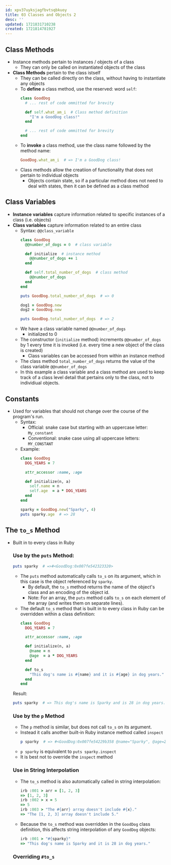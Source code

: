 ```yaml
---
id: xpv37uyksjagfbvtsqbkuoy
title: 03 Classes and Objects 2
desc: ''
updated: 1721831710238
created: 1721814781927
---
```

## Class Methods
- Instance methods pertain to instances / objects of a class
  - They can only be called on instantiated objects of the class
- **Class Methods** pertain to the class istself
  - They can be called directly on the class, without having to instantiate any objects
  - To **define** a class method, use the reserved: word `self`:
    ```ruby
    class GoodDog
      # ... rest of code ommitted for brevity

      def self.what_am_i  # Class method definition
        "I'm a GoodDog class!"
      end

      # ... rest of code ommitted for brevity
    end
    ```
  - To **invoke** a class method, use the class name followed by the method name:
    ```ruby
    GoodDog.what_am_i  # => I'm a GoodDog class!
    ```
  - Class methods allow the creatiion of functionality that does not pertain to individual objects
    - Objects contain state, so if a particular method does not need to deal with states, then it can be defined as a class method
## Class Variables
- **Instance variables** capture information related to specific instances of a class (i.e. objects)
- **Class variables** capture information related to an entire class
  - Syntax: `@@class_variable`
    ```ruby
    class GoodDog
      @@number_of_dogs = 0  # class variable

      def initialize  # instance method
        @@number_of_dogs += 1
      end

      def self.total_number_of_dogs  # class method
        @@number_of_dogs
      end
    end

    puts GoodDog.total_number_of_dogs  # => 0

    dog1 = GoodDog.new
    dog2 = GoodDog.new

    puts GoodDog.total_number_of_dogs  # => 2
    ```
  - We have a class variable named `@@number_of_dogs`
    - initialized to 0
  - The constructor (`initialize` method) increments `@@number_of_dogs` by 1 every time it is invoked (i.e. every time a new object of the class is created)
    - Class variables can be accessed from within an instance method
  - The class method `total_number_of_dogs` returns the value of the class variable `@@number_of_dogs`
  - In this example a class variable and a class method are used to keep track of a class level detail that pertains only to the class, not to individiual objects.
## Constants
- Used for variables that should not change over the course of the program's run.
  - Syntax:
    - Official: snake case but starting with an uppercase letter: `My_constant`
    - Conventional: snake case using all uppercase letters: `MY_CONSTANT`
  - Example:
    ```ruby
    class GoodDog
      DOG_YEARS = 7

      attr_accessor :name, :age

      def initialize(n, a)
        self.name = n
        self.age  = a * DOG_YEARS
      end
    end

    sparky = GoodDog.new("Sparky", 4)
    puts sparky.age  # => 28
    ```
## The `to_s` Method
- Built in to every class in Ruby
  ### Use by the `puts` Method:

  ```ruby
  puts sparky  # =>#<GoodDog:0x007fe542323320>
  ```
  - The `puts` method automatically calls `to_s` on its argument, which in this case is the object referenced by `sparky`.
    - By default, the `to_s` method returns the name of the object's class and an encoding of the object id.
    - Note: For an array, the `puts` method calls `to_s` on each element of the array (and writes them on separate lines).
  - The default `to_s` method that is built in to every class in Ruby can be overridden within a class definition:
    ```ruby
    class GoodDog
      DOG_YEARS = 7

      attr_accessor :name, :age

      def initialize(n, a)
        @name = n
        @age  = a * DOG_YEARS
      end

      def to_s
        "This dog's name is #{name} and it is #{age} in dog years."
      end
    end
    ```
  Result:
    ```ruby
    puts sparky  # => This dog's name is Sparky and is 28 in dog years.
    ```
  ### Use by the `p` Method
  - The `p` method is similar, but does not call `to_s` on its argument.
  - Instead it calls another built-in Ruby instance method called `inspect`
      ```ruby
      p sparky  # => #<GoodDog:0x007fe54229b358 @name="Sparky", @age=28>
      ```
  - `p sparky` is equivalent to `puts sparky.inspect`
  - It is best not to override the `inspect` method
  ### Use in String Interpolation
  - The `to_s` method is also automatically called in string interpolation:
    ```ruby
    irb :001 > arr = [1, 2, 3]
    => [1, 2, 3]
    irb :002 > x = 5
    => 5
    irb :003 > "The #{arr} array doesn't include #{x}."
    => "The [1, 2, 3] array doesn't include 5."
    ```
  - Because the `to_s` method was overridden in the `GoodDog` class definition, this affects string interpolation of any `GoodDog` objects:
    ```ruby
    irb :001 > "#{sparky}"
    => "This dog's name is Sparky and it is 28 in dog years."
    ```
  ### Overriding `#to_s`